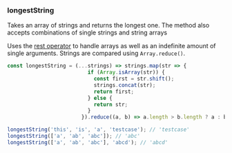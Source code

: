 ### longestString

Takes an array of strings and returns the longest one.
The method also accepts combinations of single strings and string arrays

Uses the [rest operator](https://developer.mozilla.org/en-US/docs/Web/JavaScript/Reference/Functions/rest_parameters)
to handle arrays as well as an indefinite amount of single arguments.
Strings are compared using `Array.reduce()`.

```js
const longestString = (...strings) => strings.map(str => {
                          if (Array.isArray(str)) {
                            const first = str.shift();
                            strings.concat(str);
                            return first;
                          } else {
                            return str;
                          }
                        }).reduce((a, b) => a.length > b.length ? a : b);
```

```js
longestString('this', 'is', 'a', 'testcase'); // 'testcase'
longestString(['a', 'ab', 'abc']); // 'abc'
longestString(['a', 'ab', 'abc'], 'abcd'); // 'abcd'
```
